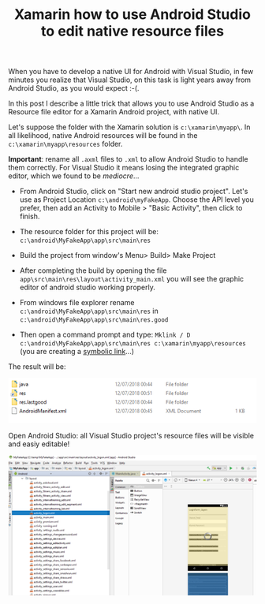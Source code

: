 ﻿---
title: Xamarin how to use Android Studio to edit native resource files
tags: [xamarin, android, csharp, AndroidStudio, resources]
---

When you have to develop a native UI for Android with Visual Studio, in few minutes you realize that Visual Studio, on this task is light years away from Android Studio, as you would expect :-(.

In this post I describe a little trick that allows you to use Android Studio as a Resource file editor for a Xamarin Android project, with native UI.

Let's suppose the folder with the Xamarin solution is `c:\xamarin\myapp\`. In all likelihood, native Android resources will be found in the `c:\xamarin\myapp\resources` folder.

**Important**: rename all `.axml` files to `.xml` to allow Android Studio to handle them correctly. For Visual Studio it means losing the integrated graphic editor, which we found to be *mediocre*...

* From Android Studio, click on "Start new android studio project". Let's use as Project Location `c:\android\myFakeApp`. Choose the API level you prefer, then add an Activity to Mobile > "Basic Activity", then click to finish.

* The resource folder for this project will be: `c:\android\MyFakeApp\app\src\main\res`

* Build the project from window's Menu> Build> Make Project

* After completing the build by opening the file `app\src\main\res\layout\activity_main.xml` you will see the graphic editor of android studio working properly.

* From windows file explorer rename `c:\android\MyFakeApp\app\src\main\res` in `c:\android\MyFakeApp\app\src\main\res.good`

* Then open a command prompt and type: `Mklink / D c:\android\MyFakeApp\app\src\main\res c:\xamarin\myapp\resources` (you are creating a <a href="https://www.howtogeek.com/howto/16226/complete-guide-to-symbolic-links-symlinks-on-windows-or-linux/" target="_blank">symbolic link</a>...)

The result will be:

![folders](..\assets\post\2018-07-12\folders.png)

Open Android Studio: all Visual Studio project's resource files will be visible and easiy editable!

![folders](..\assets\post\2018-07-12\android-studio.png)